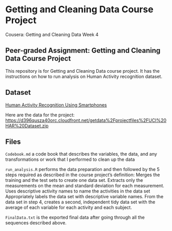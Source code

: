 # Getting and Cleaning Data Course Project
Cousera: Getting and Cleaning Data Week 4

## Peer-graded Assignment: Getting and Cleaning Data Course Project
This repository is for Getting and Cleaning Data course project. It has the instructions on how to run analysis on Human Activity recognition dataset.

## Dataset
[Human Activity Recognition Using Smartphones](http://archive.ics.uci.edu/ml/datasets/Human+Activity+Recognition+Using+Smartphones)

Here are the data for the project:
https://d396qusza40orc.cloudfront.net/getdata%2Fprojectfiles%2FUCI%20HAR%20Dataset.zip

## Files
`Codebook.md` a code book that describes the variables, the data, and any transformations or work that I performed to clean up the data

`run_analysis.R` performs the data preparation and then followed by the 5 steps required as described in the course project’s definition:
Merges the training and the test sets to create one data set.
Extracts only the measurements on the mean and standard deviation for each measurement.
Uses descriptive activity names to name the activities in the data set
Appropriately labels the data set with descriptive variable names.
From the data set in step 4, creates a second, independent tidy data set with the average of each variable for each activity and each subject.

`FinalData.txt` is the exported final data after going through all the sequences described above.
